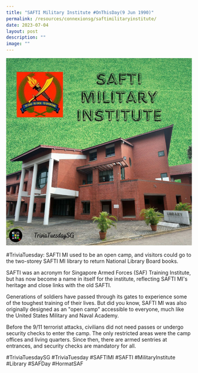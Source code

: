 ```yaml
---
title: "SAFTI Military Institute #OnThisDay(9 Jun 1990)"
permalink: /resources/connexionsg/saftimilitaryinstitute/
date: 2023-07-04
layout: post
description: ""
image: ""
---
```

![](/images/connexionsg/2023/saftimi.PNG)

#TriviaTuesday: SAFTI MI used to be an open camp, and visitors could go to the two-storey SAFTI MI library to return National Library Board books.

SAFTI was an acronym for Singapore Armed Forces (SAF) Training Institute, but has now become a name in itself for the institute, reflecting SAFTI MI's heritage and close links with the old SAFTI.

Generations of soldiers have passed through its gates to experience some of the toughest training of their lives. But did you know, SAFTI MI was also originally designed as an "open camp" accessible to everyone, much like the United States Military and Naval Academy.

Before the 9/11 terrorist attacks, civilians did not need passes or undergo security checks to enter the camp. The only restricted areas were the camp offices and living quarters. Since then, there are armed sentries at entrances, and security checks are mandatory for all.

#TriviaTuesdaySG #TriviaTuesday #SAFTIMI #SAFTI #MilitaryInstitute #Library #SAFDay #HormatSAF